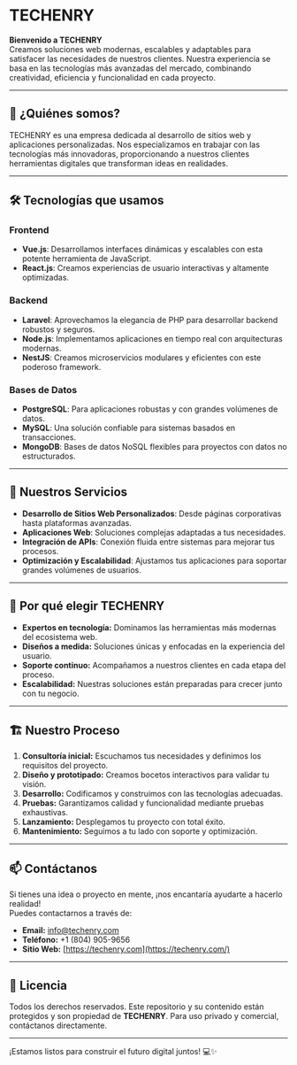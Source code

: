 # TECHENRY

**Bienvenido a TECHENRY**  
Creamos soluciones web modernas, escalables y adaptables para satisfacer las necesidades de nuestros clientes. Nuestra experiencia se basa en las tecnologías más avanzadas del mercado, combinando creatividad, eficiencia y funcionalidad en cada proyecto.

---

## 🚀 ¿Quiénes somos?
TECHENRY es una empresa dedicada al desarrollo de sitios web y aplicaciones personalizadas. Nos especializamos en trabajar con las tecnologías más innovadoras, proporcionando a nuestros clientes herramientas digitales que transforman ideas en realidades.

---

## 🛠️ Tecnologías que usamos

### **Frontend**
- **Vue.js**: Desarrollamos interfaces dinámicas y escalables con esta potente herramienta de JavaScript.  
- **React.js**: Creamos experiencias de usuario interactivas y altamente optimizadas.

### **Backend**
- **Laravel**: Aprovechamos la elegancia de PHP para desarrollar backend robustos y seguros.  
- **Node.js**: Implementamos aplicaciones en tiempo real con arquitecturas modernas.  
- **NestJS**: Creamos microservicios modulares y eficientes con este poderoso framework.

### **Bases de Datos**
- **PostgreSQL**: Para aplicaciones robustas y con grandes volúmenes de datos.  
- **MySQL**: Una solución confiable para sistemas basados en transacciones.  
- **MongoDB**: Bases de datos NoSQL flexibles para proyectos con datos no estructurados.

---

## 🎯 Nuestros Servicios
- **Desarrollo de Sitios Web Personalizados**: Desde páginas corporativas hasta plataformas avanzadas.  
- **Aplicaciones Web**: Soluciones complejas adaptadas a tus necesidades.  
- **Integración de APIs**: Conexión fluida entre sistemas para mejorar tus procesos.  
- **Optimización y Escalabilidad**: Ajustamos tus aplicaciones para soportar grandes volúmenes de usuarios.  

---

## 🌟 Por qué elegir TECHENRY

- **Expertos en tecnología:** Dominamos las herramientas más modernas del ecosistema web.
- **Diseños a medida:** Soluciones únicas y enfocadas en la experiencia del usuario.
- **Soporte continuo:** Acompañamos a nuestros clientes en cada etapa del proceso.
- **Escalabilidad:** Nuestras soluciones están preparadas para crecer junto con tu negocio.

---

## 🏗️ Nuestro Proceso
1. **Consultoría inicial:** Escuchamos tus necesidades y definimos los requisitos del proyecto.
2. **Diseño y prototipado:** Creamos bocetos interactivos para validar tu visión.
3. **Desarrollo:** Codificamos y construimos con las tecnologías adecuadas.
4. **Pruebas:** Garantizamos calidad y funcionalidad mediante pruebas exhaustivas.
5. **Lanzamiento:** Desplegamos tu proyecto con total éxito.
6. **Mantenimiento:** Seguimos a tu lado con soporte y optimización.

---

## 📫 Contáctanos
Si tienes una idea o proyecto en mente, ¡nos encantaría ayudarte a hacerlo realidad!  
Puedes contactarnos a través de:  
- **Email:** info@techenry.com  
- **Teléfono:** +1 (804) 905-9656 
- **Sitio Web:** [https://techenry.com](https://techenry.com/)

---

## 📝 Licencia
Todos los derechos reservados. Este repositorio y su contenido están protegidos y son propiedad de **TECHENRY**. Para uso privado y comercial, contáctanos directamente.

---

¡Estamos listos para construir el futuro digital juntos! 💻✨
